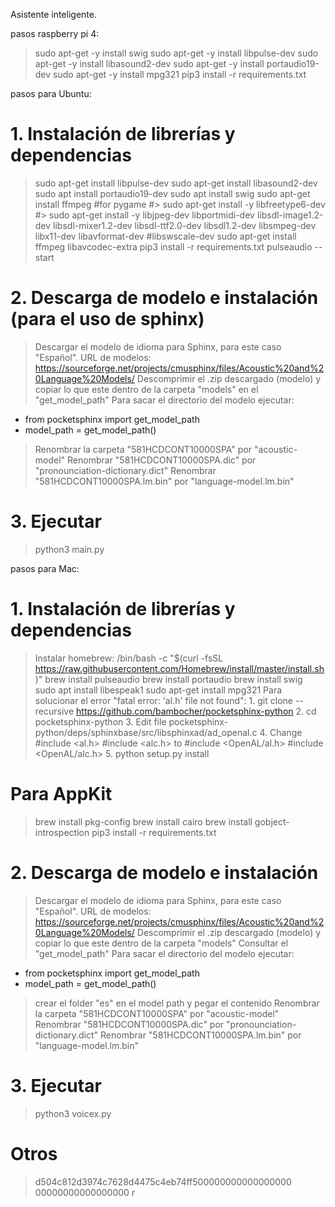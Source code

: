 Asistente inteligente.

pasos raspberry pi 4:
> sudo apt-get -y install swig
> sudo apt-get -y install libpulse-dev
> sudo apt-get -y install libasound2-dev
> sudo apt-get -y install portaudio19-dev
> sudo apt-get -y install mpg321
> pip3 install -r requirements.txt

pasos para Ubuntu:
# 1. Instalación de librerías y dependencias
> sudo apt-get install libpulse-dev
> sudo apt-get install libasound2-dev
> sudo apt install portaudio19-dev
> sudo apt install swig
> sudo apt-get install ffmpeg
#for pygame
#> sudo apt-get install -y libfreetype6-dev
#> sudo apt-get install -y libjpeg-dev libportmidi-dev libsdl-image1.2-dev libsdl-mixer1.2-dev libsdl-ttf2.0-dev libsdl1.2-dev libsmpeg-dev libx11-dev libavformat-dev #libswscale-dev
> sudo apt-get install ffmpeg libavcodec-extra
> pip3 install -r requirements.txt
> pulseaudio --start
# 2. Descarga de modelo e instalación (para el uso de sphinx)
> Descargar el modelo de idioma para Sphinx, para este caso "Español". URL de modelos: https://sourceforge.net/projects/cmusphinx/files/Acoustic%20and%20Language%20Models/
> Descomprimir el .zip descargado (modelo) y copiar lo que este dentro de la carpeta "models" en el "get_model_path"
> Para sacar el directorio del modelo ejecutar: 
- from pocketsphinx import get_model_path
- model_path = get_model_path()
> Renombrar la carpeta "581HCDCONT10000SPA" por "acoustic-model"
> Renombrar "581HCDCONT10000SPA.dic" por "pronounciation-dictionary.dict"
> Renombrar "581HCDCONT10000SPA.lm.bin" por "language-model.lm.bin"
# 3. Ejecutar
> python3 main.py

pasos para Mac:
# 1. Instalación de librerías y dependencias
> Instalar homebrew: /bin/bash -c "$(curl -fsSL https://raw.githubusercontent.com/Homebrew/install/master/install.sh)"
> brew install pulseaudio
> brew install portaudio
> brew install swig
> sudo apt install libespeak1
> sudo apt-get install mpg321
> Para solucionar el error "fatal error: 'al.h' file not found":
    1. git clone --recursive https://github.com/bambocher/pocketsphinx-python
    2. cd pocketsphinx-python
    3. Edit file pocketsphinx-python/deps/sphinxbase/src/libsphinxad/ad_openal.c
    4. Change
    #include <al.h>
    #include <alc.h>
    to
    #include <OpenAL/al.h>
    #include <OpenAL/alc.h>
    5. python setup.py install
# Para AppKit
> brew install pkg-config
> brew install cairo
> brew install gobject-introspection
> pip3 install -r requirements.txt
# 2. Descarga de modelo e instalación
> Descargar el modelo de idioma para Sphinx, para este caso "Español". URL de modelos: https://sourceforge.net/projects/cmusphinx/files/Acoustic%20and%20Language%20Models/
> Descomprimir el .zip descargado (modelo) y copiar lo que este dentro de la carpeta "models" 
> Consultar el "get_model_path"
> Para sacar el directorio del modelo ejecutar: 
- from pocketsphinx import get_model_path
- model_path = get_model_path()
> crear el folder "es" en el model path y pegar el contenido
> Renombrar la carpeta "581HCDCONT10000SPA" por "acoustic-model"
> Renombrar "581HCDCONT10000SPA.dic" por "pronounciation-dictionary.dict"
> Renombrar "581HCDCONT10000SPA.lm.bin" por "language-model.lm.bin"
# 3. Ejecutar
> python3 voicex.py

# Otros
> d504c812d3974c7628d4475c4eb74ff500000000000000000
> 00000000000000000
> r